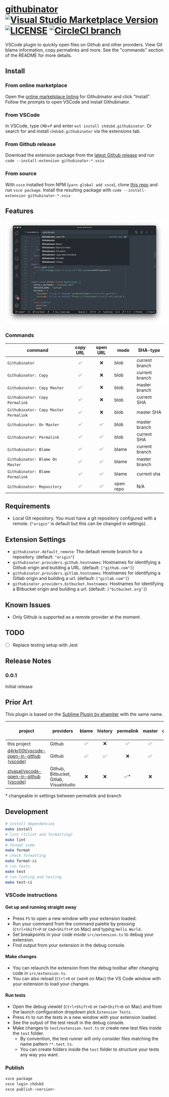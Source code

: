 # [githubinator](https://github.com/chdsbd/vscode-githubinator) [![Visual Studio Marketplace Version](https://img.shields.io/visual-studio-marketplace/v/chdsbd.githubinator.svg)](https://marketplace.visualstudio.com/items?itemName=chdsbd.githubinator#overview) [![LICENSE](https://img.shields.io/github/license/chdsbd/vscode-githubinator.svg)](https://github.com/chdsbd/vscode-githubinator/blob/master/LICENSE) [![CircleCI branch](https://img.shields.io/circleci/project/github/chdsbd/vscode-githubinator/master.svg)](https://circleci.com/gh/chdsbd/vscode-githubinator/tree/master)

VSCode plugin to quickly open files on Github and other providers. View Git blame information, copy permalinks and more. See the "commands" section of the README for more details.

## Install

### From online marketplace

Open the [online marketplace listing](https://marketplace.visualstudio.com/items?itemName=chdsbd.githubinator#overview) for Githubinator and click "Install". Follow the prompts to open VSCode and install Githubinator.

### From VSCode

In VSCode, type `CMD`+`P` and enter `ext install chdsbd.githubinator`. Or search for and install `chdsbd.githubinator` via the extensions tab.

### From Github release

Download the extension package from the [latest Github release](https://github.com/chdsbd/vscode-githubinator/releases/latest) and run `code --install-extension githubinator-*.vsix`

### From source

With `vsce` installed from NPM (`yarn global add vsce`), clone [this repo](https://github.com/chdsbd/vscode-githubinator) and run `vsce package`. Install the resulting package with `code --install-extension githubinator-*.vsix`

## Features

![feature X](images/githubinator.png)

### Commands

| command                               | copy URL | open URL | mode      | SHA-type       |
| ------------------------------------- | :------: | :------: | --------- | -------------- |
| `Githubinator`                        |    ✅    |    ❌    | blob      | current branch |
| `Githubinator: Copy`                  |    ✅    |    ❌    | blob      | current branch |
| `Githubinator: Copy Master`           |    ✅    |    ❌    | blob      | master branch  |
| `Githubinator: Copy Permalink`        |    ✅    |    ❌    | blob      | current SHA    |
| `Githubinator: Copy Master Permalink` |    ✅    |    ❌    | blob      | master SHA     |
| `Githubinator: On Master`             |    ✅    |    ✅    | blob      | master branch  |
| `Githubinator: Permalink`             |    ✅    |    ✅    | blob      | current SHA    |
| `Githubinator: Blame`                 |    ✅    |    ✅    | blame     | current branch |
| `Githubinator: Blame On Master`       |    ✅    |    ✅    | blame     | master branch  |
| `Githubinator: Blame Permalink`       |    ✅    |    ✅    | blame     | current sha    |
| `Githubinator: Repository`            |    ✅    |    ✅    | open repo | N/A            |

## Requirements

- Local Git repository. You must have a git repository configured with a remote. (`"origin"` is default but this can be changed in settings).

## Extension Settings

- `githubinator.default_remote`: The default remote branch for a repository. (default: `"origin"`)
- `githubinator.providers.github.hostnames`: Hostnames for identifying a Github origin and building a URL. (default: `["github.com"]`)
- `githubinator.providers.gitlab.hostnames`: Hostnames for identifying a Gitlab origin and building a url. (default: `["gitlab.com"]`)
- `githubinator.providers.bitbucket.hostnames`: Hostnames for identifying a Bitbucket origin and building a url. (default: `["bitbucket.org"]`)

## Known Issues

- Only Github is supported as a remote provider at the moment.

## TODO

- [ ] Replace testing setup with Jest

## Release Notes

### 0.0.1

Initial release

## Prior Art

This plugin is based on the [Sublime Plugin by ehamiter](https://github.com/ehamiter/GitHubinator) with the same name.

| project                                                                       | providers                               | blame | history | permalink | master | copy | open | open-pr | one-step actions | provider autodetection |
| ----------------------------------------------------------------------------- | --------------------------------------- | :---: | :-----: | :-------: | :----: | :--: | :--: | :-----: | :--------------: | :--------------------: |
| this project                                                                  | Github                                  |  ✅   |   ❌    |    ✅     |   ✅   |  ✅  |  ✅  |   ❌    |        ✅        |           ✅           |
| [d4rkr00t/vscode-open-in-github][d4rkr00t-github] ([vscode][d4rkr00t-vscode]) | Github                                  |  ✅   |   ✅    |    ❌     |   ✅   |  ❌  |  ✅  |   ❌    |        ❌        |           ❌           |
| [ziyasal/vscode-open-in-github][ziyasal-github] ([vscode][ziyasal-vscode])    | Github, Bitbucket, Gitlab, Visualstudio |  ❌   |   ❌    |   ✅\*    |   ❌   |  ✅  |  ✅  |   ✅    |        ✅        |           ❌           |

\* changeable in settings between permalink and branch

[d4rkr00t-github]: https://github.com/d4rkr00t/vscode-open-in-github
[d4rkr00t-vscode]: https://marketplace.visualstudio.com/items?itemName=sysoev.vscode-open-in-github
[ziyasal-github]: https://github.com/ziyasal/vscode-open-in-github
[ziyasal-vscode]: https://marketplace.visualstudio.com/items?itemName=ziyasal.vscode-open-in-github

## Development

```sh
# install dependencies
make install
# lint (tslint and formatting)
make lint
# format code
make format
# check formatting
make format-ci
# run tests
make test
# run linting and testing
make test-ci
```

### VSCode instructions

#### Get up and running straight away

- Press `F5` to open a new window with your extension loaded.
- Run your command from the command palette by pressing (`Ctrl+Shift+P` or `Cmd+Shift+P` on Mac) and typing `Hello World`.
- Set breakpoints in your code inside `src/extension.ts` to debug your extension.
- Find output from your extension in the debug console.

#### Make changes

- You can relaunch the extension from the debug toolbar after changing code in `src/extension.ts`.
- You can also reload (`Ctrl+R` or `Cmd+R` on Mac) the VS Code window with your extension to load your changes.

#### Run tests

- Open the debug viewlet (`Ctrl+Shift+D` or `Cmd+Shift+D` on Mac) and from the launch configuration dropdown pick `Extension Tests`.
- Press `F5` to run the tests in a new window with your extension loaded.
- See the output of the test result in the debug console.
- Make changes to `test/extension.test.ts` or create new test files inside the `test` folder.
  - By convention, the test runner will only consider files matching the name pattern `**.test.ts`.
  - You can create folders inside the `test` folder to structure your tests any way you want.

### Publish

```bash
vsce package
vsce login chdsbd
vsce publish <version>
```

[marketplace]: https://marketplace.visualstudio.com/items?itemName=chdsbd.githubinator
